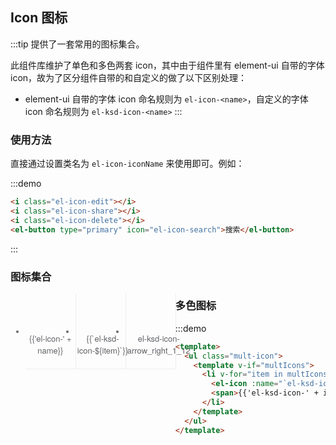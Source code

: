 <script>
  var iconList = require('examples/icon.json');
  let multIconList = require('../../../src/iconfont/iconfont.json')

  export default {
    data() {
      return {
        icons: iconList,
        multIcons: [...multIconList.glyphs],
        otherIcons: ["arrow_right_1_12","arrow_right_1_16","arrow_up_1_16","arrow_left_1_16","arrow_down_1_16","arrow_left_1_22","arrow_left_2_22","arrow_up_1_22","arrow_right_1_22","arrow_down_1_22","arrow_right_1_24","arrow_up_1_24","arrow_down 1_24","arrow_left_1_24","add_24","0_placeholder_24","nav_action_24","loading_24","close_22","download_22","add_22","company_22","0_placeholder_22","code_22","auto_wizard_22","controller_22","document_22","discard_22","build_index_22","info_22","int&bigint_22","dup_22","export_2_22","folder_22","hierachy_22","insigh_22","help_22","keychain_22","edit_22","minus_22","pause_22","merge_22","meausre_22","more_22","language_22","notbook_22","move_22","loading_22","nav_action_22","play_22","right_02_22","pause_outline_22","play_outline_22","redo_22","play_fill_22","sample_22","resure_22","repair_22","more_with_circle_22","stop_fill_22","table_down_22","stop_outline_22","table_delete_22","search_22","save_22","table_er_diagram_22","system_config_22","timestamp_22","table_right_22","table_refresh_22","time_22","table_rank_22","table_filter_22","undo_22","view_range_22","view_22","ts_22","0_placeholder_16","company_16","document_16","add_16","folder_16","close_16","loading_16","minus_16","dup_16","hierarchy_16","keychain_16","edit_16","play_16","move_16","more_with_circle_16","time_16","int&bigint_16","meausre_16","table_right_16","info_16","save_16","view_16","notbook_16","table_rank_16","data_base_16","search_16","help_16","table_delete_16","table_down_16","more_16","build_index_16","view_range_16","check_12","half_selected_12","table_dwon_12","folder_12","0_placeholder_12","loading_12","table_right_12","info_12"]
      };
    }
  }
</script>
<style>
  .demo-icon .source > i {
    color: #606266;
    margin: 0 20px;
    font-size: 1.5em;
    vertical-align: middle;
  }
  
  .demo-icon .source > button {
    margin: 0 20px;
  }

  .page-component .content > ul.icon-list {
    overflow: hidden;
    list-style: none;
    padding: 0;
    border: solid 1px #eaeefb;
    border-radius: 4px;
  }
  .icon-list li {
    float: left;
    width: 16.66%;
    text-align: center;
    height: 120px;
    line-height: 120px;
    color: #666;
    font-size: 13px;
    transition: color .15s linear;
    border-right: 1px solid #eee;
    border-bottom: 1px solid #eee;
    margin-right: -1px;
    margin-bottom: -1px;

    @utils-vertical-center;

    span {
      display: inline-block;
      line-height: normal;
      vertical-align: middle;
      font-family: 'Helvetica Neue',Helvetica,'PingFang SC','Hiragino Sans GB','Microsoft YaHei',SimSun,sans-serif;
      color: #99a9bf;
    }
    
    i {
      display: block;
      font-size: 32px;
      margin-bottom: 15px;
      color: #606266;
    }
    
    .icon-name {
      display: inline-block;
      padding: 0 3px;
      height: 1em;
      color: #606266;
    }
    
    &:hover {
      color: rgb(92, 182, 255);
    }
  }
  .mult-icon {
    list-style: none;

    li {
      display: inline-block;
      max-width: 120px;
      height: 150px;
      text-align: center;
      transition: color .15s linear;
      border-right: 1px solid #eee;
      border-bottom: 1px solid #eee;
      margin-right: 5px;
      margin-bottom: 5px;
      background: #054885;
      padding: 8px;
      box-sizing: border-box;
      @utils-vertical-center;

      svg {
        font-size: 45px;
        margin-top: 10px;
      }

      span {
        display: inline-block;
        line-height: normal;
        font-family: 'Helvetica Neue',Helvetica,'PingFang SC','Hiragino Sans GB','Microsoft YaHei',SimSun,sans-serif;
        color: #fff;
        word-break: break-all;
        margin-top: 15px;
        vertical-align: top;
      }
    }
  }
</style>
## Icon 图标

:::tip 
提供了一套常用的图标集合。

此组件库维护了单色和多色两套 icon，其中由于组件里有 element-ui 自带的字体 icon，故为了区分组件自带的和自定义的做了以下区别处理：

- element-ui 自带的字体 icon 命名规则为 ```el-icon-<name>```，自定义的字体 icon 命名规则为 ```el-ksd-icon-<name>```
:::

### 使用方法

直接通过设置类名为 `el-icon-iconName` 来使用即可。例如：

:::demo
```html
<i class="el-icon-edit"></i>
<i class="el-icon-share"></i>
<i class="el-icon-delete"></i>
<el-button type="primary" icon="el-icon-search">搜索</el-button>

```
:::

### 图标集合

<ul class="icon-list">
  <li v-for="name in icons" :key="name">
    <span>
      <i :class="'el-icon-' + name"></i>
      <span class="icon-name">{{'el-icon-' + name}}</span>
    </span>
  </li>
  <li v-for="item in otherIcons" :key="item">
    <span>
      <i :class="'el-ksd-icon-' + item"></i>
      <span class="icon-name">{{`el-ksd-icon-${item}`}}</span>
    </span>
  </li>
  <li>
    <span>
      <i class="el-ksd-icon-arrow_right_1_12"></i>
      <span class="icon-name">el-ksd-icon-arrow_right_1_12</span>
    </span>
  </li>
</ul>

### 多色图标

:::demo
```html
<template>
  <ul class="mult-icon">
    <template v-if="multIcons">
      <li v-for="item in multIcons" :key="item.icon_id">
        <el-icon :name="`el-ksd-icon-${item.font_class}`" type="mult"></el-icon>
        <span>{{'el-ksd-icon-' + item.font_class}}</span>
      </li>
    </template>
  </ul>
</template>
```
